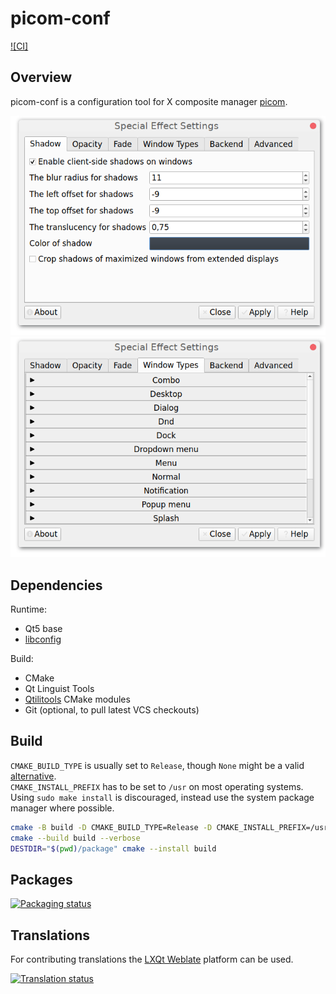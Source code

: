 # picom-conf

[![CI]](https://github.com/qtilities/picom-conf/actions/workflows/build.yml)

## Overview

picom-conf is a configuration tool for X composite manager [picom].

![Main window - shadows](resources/screenshot.png)
![Main window - window types](resources/screenshot-2.png)

## Dependencies

Runtime:

- Qt5 base
- [libconfig]

Build:

- CMake
- Qt Linguist Tools
- [Qtilitools] CMake modules
- Git (optional, to pull latest VCS checkouts)

## Build

`CMAKE_BUILD_TYPE` is usually set to `Release`, though `None` might be a valid [alternative].<br>
`CMAKE_INSTALL_PREFIX` has to be set to `/usr` on most operating systems.<br>
Using `sudo make install` is discouraged, instead use the system package manager where possible.

```bash
cmake -B build -D CMAKE_BUILD_TYPE=Release -D CMAKE_INSTALL_PREFIX=/usr -W no-dev
cmake --build build --verbose
DESTDIR="$(pwd)/package" cmake --install build
```

## Packages

[![Packaging status]](https://repology.org/project/picom-conf/versions)

## Translations

For contributing translations the [LXQt Weblate] platform can be used.

[![Translation status]](https://translate.lxqt-project.org/widgets/qtilities/)


[alternative]:        https://wiki.archlinux.org/title/CMake_package_guidelines#Fixing_the_automatic_optimization_flag_override
[libconfig]:          https://github.com/hyperrealm/libconfig/
[LXQt Weblate]:       https://translate.lxqt-project.org/projects/qtilities/picom-conf/
[Packaging status]:   https://repology.org/badge/vertical-allrepos/picom-conf.svg
[picom]:              https://github.com/yshui/picom/
[Qtilitools]:         https://github.com/qtilities/qtilitools/
[Translation status]: https://translate.lxqt-project.org/widgets/qtilities/-/picom-conf/multi-auto.svg
